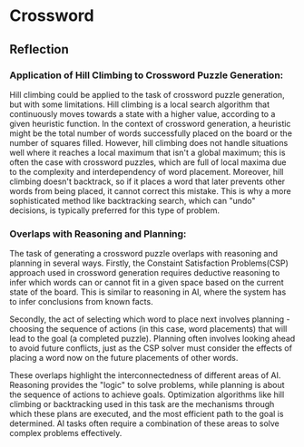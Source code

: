 # Crossword

## Reflection

### Application of Hill Climbing to Crossword Puzzle Generation:

Hill climbing could be applied to the task of crossword puzzle generation, but with some limitations. Hill climbing is a local search algorithm that continuously moves towards a state with a higher value, according to a given heuristic function. In the context of crossword generation, a heuristic might be the total number of words successfully placed on the board or the number of squares filled. However, hill climbing does not handle situations well where it reaches a local maximum that isn't a global maximum; this is often the case with crossword puzzles, which are full of local maxima due to the complexity and interdependency of word placement. Moreover, hill climbing doesn't backtrack, so if it places a word that later prevents other words from being placed, it cannot correct this mistake. This is why a more sophisticated method like backtracking search, which can "undo" decisions, is typically preferred for this type of problem.

### Overlaps with Reasoning and Planning:

The task of generating a crossword puzzle overlaps with reasoning and planning in several ways. Firstly, the Constaint Satisfaction Problems(CSP) approach used in crossword generation requires deductive reasoning to infer which words can or cannot fit in a given space based on the current state of the board. This is similar to reasoning in AI, where the system has to infer conclusions from known facts.

Secondly, the act of selecting which word to place next involves planning - choosing the sequence of actions (in this case, word placements) that will lead to the goal (a completed puzzle). Planning often involves looking ahead to avoid future conflicts, just as the CSP solver must consider the effects of placing a word now on the future placements of other words.

These overlaps highlight the interconnectedness of different areas of AI. Reasoning provides the "logic" to solve problems, while planning is about the sequence of actions to achieve goals. Optimization algorithms like hill climbing or backtracking used in this task are the mechanisms through which these plans are executed, and the most efficient path to the goal is determined. AI tasks often require a combination of these areas to solve complex problems effectively.
